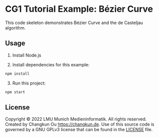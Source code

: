 # CG1 Tutorial Example: Bézier Curve

This code skeleton demonstrates Bézier Curve and the de Casteljau algorithm.

## Usage

1. Install Node.js

2. Install dependencies for this example:

```sh
npm install
```

3. Run this project:

```sh
npm start
```

## License

Copyright © 2022 LMU Munich Medieninformatik. All rights reserved.
Created by Changkun Ou <https://changkun.de>. Use of this source
code is governed by a GNU GPLv3 license that can be found in the
[LICENSE](./LICENSE) file.